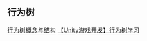 ## 行为树
[行为树概念与结构](https://zhuanlan.zhihu.com/p/92298402)
[【Unity游戏开发】行为树学习](https://zhuanlan.zhihu.com/p/94850561)
